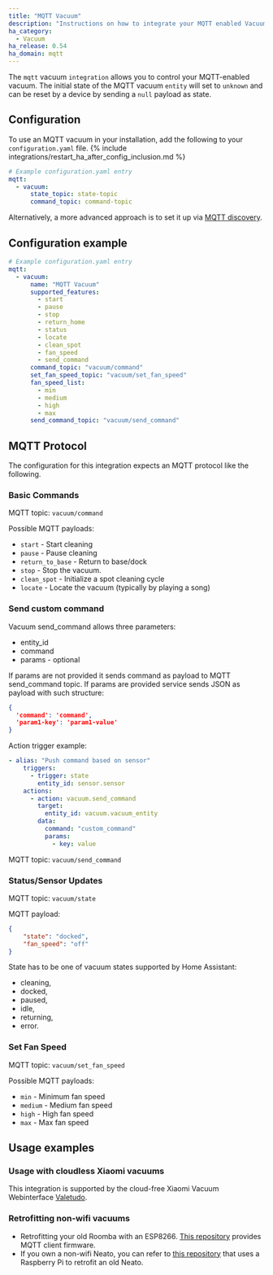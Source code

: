 ```yaml
---
title: "MQTT Vacuum"
description: "Instructions on how to integrate your MQTT enabled Vacuum within Home Assistant."
ha_category:
  - Vacuum
ha_release: 0.54
ha_domain: mqtt
---
```


The `mqtt` vacuum `integration` allows you to control your MQTT-enabled vacuum.
The initial state of the MQTT vacuum `entity` will set to `unknown` and can be reset by a device by sending a `null` payload as state.

## Configuration

To use an MQTT vacuum in your installation, add the following to your `configuration.yaml` file.
{% include integrations/restart_ha_after_config_inclusion.md %}

```yaml
# Example configuration.yaml entry
mqtt:
  - vacuum:
      state_topic: state-topic
      command_topic: command-topic
```

Alternatively, a more advanced approach is to set it up via [MQTT discovery](/integrations/mqtt/#mqtt-discovery).


## Configuration example

```yaml
# Example configuration.yaml entry
mqtt:
  - vacuum:
      name: "MQTT Vacuum"
      supported_features:
        - start
        - pause
        - stop
        - return_home
        - status
        - locate
        - clean_spot
        - fan_speed
        - send_command
      command_topic: "vacuum/command"
      set_fan_speed_topic: "vacuum/set_fan_speed"
      fan_speed_list:
        - min
        - medium
        - high
        - max
      send_command_topic: "vacuum/send_command"
```

## MQTT Protocol

The  configuration for this integration expects an MQTT protocol like the following.

### Basic Commands

MQTT topic: `vacuum/command`

Possible MQTT payloads:

- `start` - Start cleaning
- `pause` - Pause cleaning
- `return_to_base` - Return to base/dock
- `stop` - Stop the vacuum.
- `clean_spot` - Initialize a spot cleaning cycle
- `locate` - Locate the vacuum (typically by playing a song)

### Send custom command

Vacuum send_command allows three parameters:

- entity_id
- command
- params - optional

If params are not provided it sends command as payload to MQTT send_command topic.
If params are provided service sends JSON as payload with such structure:

```json
{
  'command': 'command',
  'param1-key': 'param1-value'
}
```

Action trigger example:

```yaml
- alias: "Push command based on sensor"
    triggers:
      - trigger: state
        entity_id: sensor.sensor
    actions:
      - action: vacuum.send_command
        target:
          entity_id: vacuum.vacuum_entity
        data:
          command: "custom_command"
          params:
            - key: value
```

MQTT topic: `vacuum/send_command`

### Status/Sensor Updates

MQTT topic: `vacuum/state`

MQTT payload:

```json
{
    "state": "docked",
    "fan_speed": "off"
}
```

State has to be one of vacuum states supported by Home Assistant:

- cleaning,
- docked,
- paused,
- idle,
- returning,
- error.

### Set Fan Speed

MQTT topic: `vacuum/set_fan_speed`

Possible MQTT payloads:

- `min` - Minimum fan speed
- `medium` - Medium fan speed
- `high` - High fan speed
- `max` - Max fan speed

## Usage examples

### Usage with cloudless Xiaomi vacuums

This integration is supported by the cloud-free Xiaomi Vacuum Webinterface [Valetudo](https://github.com/Hypfer/Valetudo).

### Retrofitting non-wifi vacuums

- Retrofitting your old Roomba with an ESP8266. [This repository](https://github.com/johnboiles/esp-roomba-mqtt) provides MQTT client firmware.
- If you own a non-wifi Neato, you can refer to [this repository](https://github.com/jeroenterheerdt/neato-serial) that uses a Raspberry Pi to retrofit an old Neato.
